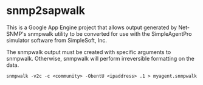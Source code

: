 snmp2sapwalk
============

This is a Google App Engine project that allows output generated by Net-SNMP's
snmpwalk utility to be converted for use with the SimpleAgentPro simulator
software from SimpleSoft, Inc.

The snmpwalk output must be created with specific arguments to snmpwalk.
Otherwise, snmpwalk will perform irreversible formatting on the data.

```
snmpwalk -v2c -c <community> -ObentU <ipaddress> .1 > myagent.snmpwalk
```
